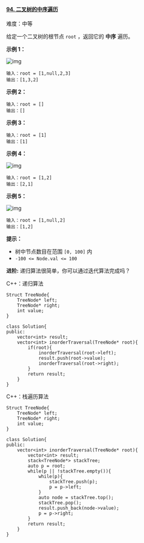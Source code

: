 #### [94. 二叉树的中序遍历](https://leetcode-cn.com/problems/binary-tree-inorder-traversal/)

难度：中等

给定一个二叉树的根节点 `root` ，返回它的 **中序** 遍历。

**示例 1：**

![img](https://assets.leetcode.com/uploads/2020/09/15/inorder_1.jpg)

```
输入：root = [1,null,2,3]
输出：[1,3,2]
```

**示例 2：**

```
输入：root = []
输出：[]
```

**示例 3：**

```
输入：root = [1]
输出：[1]
```

**示例 4：**

![img](https://assets.leetcode.com/uploads/2020/09/15/inorder_5.jpg)

```
输入：root = [1,2]
输出：[2,1]
```

**示例 5：**

![img](https://assets.leetcode.com/uploads/2020/09/15/inorder_4.jpg)

```
输入：root = [1,null,2]
输出：[1,2]
```

**提示：**

- 树中节点数目在范围 `[0, 100]` 内
- `-100 <= Node.val <= 100`

 

**进阶:** 递归算法很简单，你可以通过迭代算法完成吗？



C++：递归算法

```
Struct TreeNode{
	TreeNode* left;
	TreeNode* right;
	int value;
}

class Solution{
public:
	vector<int> result;
	vector<int> inorderTraversal(TreeNode* root){
		if(root){
			inorderTraversal(root->left);
			result.push(root->value);
			inorderTraversal(root->right);
		}
		return result;
	}
}
```

C++：栈遍历算法

```
Struct TreeNode{
	TreeNode* left;
	TreeNode* right;
	int value;
}

class Solution{
public:
	vector<int> inorderTraversal(TreeNode* root){
		vector<int> result;
		stack<TreeNode*> stackTree;
		auto p = root;
		while(p || !stackTree.empty()){
			while(p){
				stackTree.push(p);
				p = p->left;
			}
			auto node = stackTree.top();
			stackTree.pop();
			result.push_back(node->value);
			p = p->right;
		}
		return result;
	}
}


```

